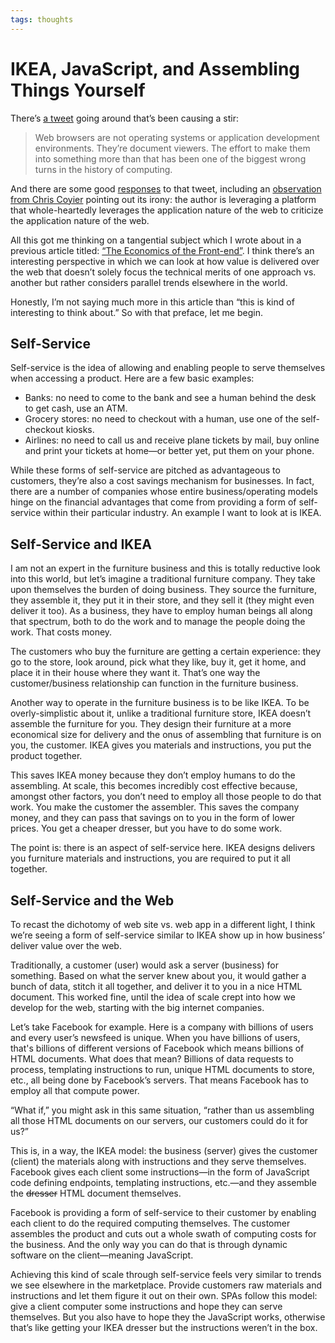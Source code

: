```yaml
---
tags: thoughts
---
```


# IKEA, JavaScript, and Assembling Things Yourself

There’s [a tweet](https://twitter.com/kocienda/status/1355344814166876163) going around that’s been causing a stir:

> Web browsers are not operating systems or application development environments. They’re document viewers. The effort to make them into something more than that has been one of the biggest wrong turns in the history of computing.

And there are some good [responses](https://daverupert.com/2021/02/the-web-is-something-different/) to that tweet, including an [observation from Chris Coyier](https://css-tricks.com/the-web-is-for-more-than-document-viewing/) pointing out its irony: the author is leveraging a platform that whole-heartedly leverages the application nature of the web to criticize the application nature of the web.

All this got me thinking on a tangential subject which I wrote about in a previous article titled: [“The Economics of the Front-end”](https://blog.jim-nielsen.com/2020/economics-of-the-front-end/). I think there’s an interesting perspective in which we can look at how value is delivered over the web that doesn’t solely focus the technical merits of one approach vs. another but rather considers parallel trends elsewhere in the world. 

Honestly, I’m not saying much more in this article than “this is kind of interesting to think about.” So with that preface, let me begin.

## Self-Service

Self-service is the idea of allowing and enabling people to serve themselves when accessing a product. Here are a few basic examples:

- Banks: no need to come to the bank and see a human behind the desk to get cash, use an ATM.
- Grocery stores: no need to checkout with a human, use one of the self-checkout kiosks.
- Airlines: no need to call us and receive plane tickets by mail, buy online and print your tickets at home—or better yet, put them on your phone.

While these forms of self-service are pitched as advantageous to customers, they’re also a cost savings mechanism for businesses. In fact, there are a number of companies whose entire business/operating models hinge on the financial advantages that come from providing a form of self-service within their particular industry. An example I want to look at is IKEA.

## Self-Service and IKEA

I am not an expert in the furniture business and this is totally reductive look into this world, but let’s imagine a traditional furniture company. They take upon themselves the burden of doing business. They source the furniture, they assemble it, they put it in their store, and they sell it (they might even deliver it too). As a business, they have to employ human beings all along that spectrum, both to do the work and to manage the people doing the work. That costs money.

The customers who buy the furniture are getting a certain experience: they go to the store, look around, pick what they like, buy it, get it home, and place it in their house where they want it. That’s one way the customer/business relationship can function in the furniture business.

Another way to operate in the furniture business is to be like IKEA. To be overly-simplistic about it, unlike a traditional furniture store, IKEA doesn’t assemble the furniture for you. They design their furniture at a more economical size for delivery and the onus of assembling that furniture is on you, the customer. IKEA gives you materials and instructions, you put the product together.

This saves IKEA money because they don’t employ humans to do the assembling. At scale, this becomes incredibly cost effective because, amongst other factors, you don’t need to employ all those people to do that work. You make the customer the assembler. This saves the company money, and they can pass that savings on to you in the form of lower prices. You get a cheaper dresser, but you have to do some work.

The point is: there is an aspect of self-service here. IKEA designs delivers you furniture materials and instructions, you are required to put it all together.

## Self-Service and the Web

To recast the dichotomy of web site vs. web app in a different light, I think we’re seeing a form of self-service similar to IKEA show up in how business’ deliver value over the web.

Traditionally, a customer (user) would ask a server (business) for something. Based on what the server knew about you, it would gather a bunch of data, stitch it all together, and deliver it to you in a nice HTML document. This worked fine, until the idea of scale crept into how we develop for the web, starting with the big internet companies.

Let’s take Facebook for example. Here is a company with billions of users and every user’s newsfeed is unique. When you have billions of users, that's billions of different versions of Facebook which means billions of HTML documents. What does that mean? Billions of data requests to process, templating instructions to run, unique HTML documents to store, etc., all being done by Facebook’s servers. That means Facebook has to employ all that compute power. 

“What if,” you might ask in this same situation, “rather than us assembling all those HTML documents on our servers, our customers could do it for us?”

This is, in a way, the IKEA model: the business (server) gives the customer (client) the materials along with instructions and they serve themselves. Facebook gives each client some instructions—in the form of JavaScript code defining endpoints, templating instructions, etc.—and they assemble the ~~dresser~~ HTML document themselves. 

Facebook is providing a form of self-service to their customer by enabling each client to do the required computing themselves. The customer assembles the product and cuts out a whole swath of computing costs for the business. And the only way you can do that is through dynamic software on the client—meaning JavaScript. 

Achieving this kind of scale through self-service feels very similar to trends we see elsewhere in the marketplace. Provide customers raw materials and instructions and let them figure it out on their own. SPAs follow this model: give a client computer some instructions and hope they can serve themselves. But you also have to hope they the JavaScript works, otherwise that’s like getting your IKEA dresser but the instructions weren’t in the box.